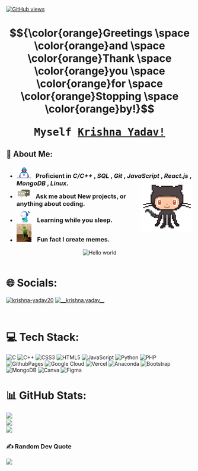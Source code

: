[![GitHub views](https://komarev.com/ghpvc/?username=YAKSHIT-22&label=Profile%20views&color=0e75b6&08style=flat)](https://github.com/krishna1?tab=followers)
<h1 align="center">

$${\color{orange}Greetings \space \color{orange}and \space \color{orange}Thank \space \color{orange}you \space \color{orange}for \space \color{orange}Stopping \space \color{orange}by!}$$

<samp>Myself <b><a target="_blank" href="">Krishna Yadav!</a></b></samp>

</h1>


## 💫 About Me:

<h3>

-  <img alt="GIF" src="https://github.com/krishna1584/krishna1584/blob/main/images/dev.gif?raw=true" width="40" /> &nbsp; Proficient in *C/C++* , *SQL* , *Git* , *JavaScript* , *React.js* , *MongoDB* , *Linux*. <img width="30%" align="right" alt="Github Image" src="https://github.com/krishna1584/krishna1584/blob/main/images/github.gif?raw=true" /><br>
- <img src="https://github.com/krishna1584/krishna1584/blob/main/images/message.gif?raw=true" width="40" />&nbsp;&nbsp; Ask me about **New projects, or anything about coding**. <br>
- <img src="https://github.com/krishna1584/krishna1584/blob/main/images/music.gif?raw=true" width="40" />&nbsp;&nbsp;&nbsp; **Learning** while you sleep. <br>
- <img src="https://github.com/krishna1584/krishna1584/blob/main/images/meme.gif?raw=true" width="40" />&nbsp;&nbsp;&nbsp; Fun fact **I create memes**. <br>

</h3>

<div align='center'>
<img src="https://github.com/krishna1584/krishna1584/blob/main/images/coding.gif?raw=true" href="https://github.com/krishna1584" alt="Hello world" width="625"/> <br></div> <br>

# 🌐 Socials:
<p align="left">
<a href="https://linkedin.com/in/krishna-yadav20" target="blank"><img align="center" src="https://raw.githubusercontent.com/rahuldkjain/github-profile-readme-generator/master/src/images/icons/Social/linked-in-alt.svg" alt="krishna-yadav20" height="30" width="40" /></a>
<a href="https://instagram.com/__krishna.yadav__" target="blank"><img align="center" src="https://raw.githubusercontent.com/rahuldkjain/github-profile-readme-generator/master/src/images/icons/Social/instagram.svg" alt="__krishna.yadav__" height="30" width="40" /></a>
</p><br>

# 💻 Tech Stack:
![C](https://img.shields.io/badge/c-%2300599C.svg?style=for-the-badge&logo=c&logoColor=white) ![C++](https://img.shields.io/badge/c++-%2300599C.svg?style=for-the-badge&logo=c%2B%2B&logoColor=white) ![CSS3](https://img.shields.io/badge/css3-%231572B6.svg?style=for-the-badge&logo=css3&logoColor=white) ![HTML5](https://img.shields.io/badge/html5-%23E34F26.svg?style=for-the-badge&logo=html5&logoColor=white) ![JavaScript](https://img.shields.io/badge/javascript-%23323330.svg?style=for-the-badge&logo=javascript&logoColor=%23F7DF1E) ![Python](https://img.shields.io/badge/python-3670A0?style=for-the-badge&logo=python&logoColor=ffdd54) ![PHP](https://img.shields.io/badge/php-%23777BB4.svg?style=for-the-badge&logo=php&logoColor=white) ![GithubPages](https://img.shields.io/badge/github%20pages-121013?style=for-the-badge&logo=github&logoColor=white) ![Google Cloud](https://img.shields.io/badge/GoogleCloud-%234285F4.svg?style=for-the-badge&logo=google-cloud&logoColor=white) ![Vercel](https://img.shields.io/badge/vercel-%23000000.svg?style=for-the-badge&logo=vercel&logoColor=white) ![Anaconda](https://img.shields.io/badge/Anaconda-%2344A833.svg?style=for-the-badge&logo=anaconda&logoColor=white) ![Bootstrap](https://img.shields.io/badge/bootstrap-%238511FA.svg?style=for-the-badge&logo=bootstrap&logoColor=white) ![MongoDB](https://img.shields.io/badge/MongoDB-%234ea94b.svg?style=for-the-badge&logo=mongodb&logoColor=white) ![Canva](https://img.shields.io/badge/Canva-%2300C4CC.svg?style=for-the-badge&logo=Canva&logoColor=white) ![Figma](https://img.shields.io/badge/figma-%23F24E1E.svg?style=for-the-badge&logo=figma&logoColor=white)

# 📊 GitHub Stats:
![](https://github-readme-stats.vercel.app/api?username=krishna1584&theme=radical&hide_border=false&include_all_commits=false&count_private=false)<br>
![](https://github-readme-streak-stats.herokuapp.com/?user=krishna1584&theme=radical&hide_border=false)<br>
![](https://github-readme-stats.vercel.app/api/top-langs/?username=krishna1584&theme=radical&hide_border=false&include_all_commits=false&count_private=false&layout=compact)
                                             
### ✍️ Random Dev Quote
![](https://quotes-github-readme.vercel.app/api?type=horizontal&theme=light)
